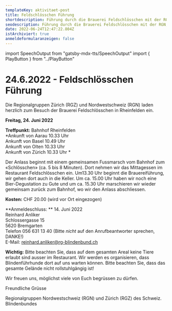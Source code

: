 ```yaml
---
templateKey: aktivitaet-post
title: Feldschlösschen Führung
shortdescription: Führung durch die Brauerei Feldschlösschen mit der RGN, Freitag 24. Juni
seodescription: Führung durch die Brauerei Feldschlösschen mit der RGN, Freitag 24. Juni
date: 2022-06-24T12:47:22.804Z
istArchiviert: true
anmeldeformularanzeigen: false
---
```

import SpeechOutput from "gatsby-mdx-tts/SpeechOutput"
import { PlayButton } from "../PlayButton"

<SpeechOutput id="aktivitaet-feldschloesschen" customPlayButton={PlayButton}>

# 24.6.2022 - Feldschlösschen Führung

Die Regionalgruppen Zürich (RGZ) und Nordwestschweiz (RGN) laden herzlich zum Besuch der Brauerei Feldschlösschen in Rheinfelden ein.



**Freitag, 24. Juni 2022**

**Treffpunkt:**	Bahnhof Rheinfelden  
*Ankunft von Aarau 10.33 Uhr  
Ankunft von Basel 10.49 Uhr  
Ankunft von Olten 10.33 Uhr  
Ankunft von Zürich 10.33 Uhr  *

Der Anlass beginnt mit einem gemeinsamen Fussmarsch vom Bahnhof zum «Schlösschen» (ca. 5 bis 8 Minuten). Dort nehmen wir das Mittagessen im Restaurant Feldschlösschen ein. Um13.30 Uhr beginnt die Brauereiführung, wir gehen dort auch in die Keller. Um ca. 15.00 Uhr haben wir noch eine Bier-Degustation zu Gute und um ca. 15.30 Uhr marschieren wir wieder gemeinsam zurück zum Bahnhof, wo wir den Anlass abschliessen.

**Kosten:** 	CHF 20.00 (wird vor Ort eingezogen)

**Anmeldeschluss: **	14. Juni 2022  
Reinhard Anliker  
Schlossergasse 15  
5620 Bremgarten  
Telefon 056 631 13 40 (Bitte *nicht* auf den Anrufbeantworter sprechen, DANKE!)  
E-Mail: reinhard.anliker@rg-blindenbund.ch

**Wichtig:** Bitte beachten Sie, dass auf dem gesamten Areal keine Tiere erlaubt sind ausser im Restaurant. Wir werden es organisieren, dass Blindenführhunde dort auf uns warten können. Bitte beachten Sie, dass das  gesamte Gelände nicht rollstuhlgängig ist!


Wir freuen uns, möglichst viele von Euch begrüssen zu dürfen.  


Freundliche Grüsse  

Regionalgruppen Nordwestschweiz (RGN) und Zürich (RGZ)
des Schweiz. Blindenbundes


</SpeechOutput>